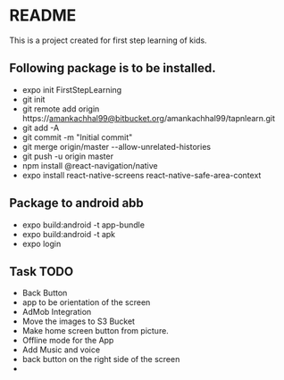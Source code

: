# README #

This is a project created for first step learning of kids.

## Following package is to be installed.
* expo init FirstStepLearning
* git init
* git remote add origin https://amankachhal99@bitbucket.org/amankachhal99/tapnlearn.git
* git add -A
* git commit -m "Initial commit"
* git merge origin/master --allow-unrelated-histories
* git push -u origin master
* npm install @react-navigation/native
* expo install react-native-screens react-native-safe-area-context

## Package to android abb
* expo build:android -t app-bundle
* expo build:android -t apk
* expo login

## Task TODO
* Back Button
* app to be orientation of the screen
* AdMob Integration
* Move the images to S3 Bucket 
* Make home screen button from picture.
* Offline mode for the App
* Add Music and voice
* back button on the right side of the screen
* 